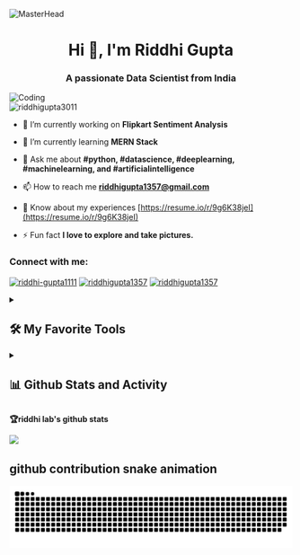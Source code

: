 ![MasterHead](https://mir-s3-cdn-cf.behance.net/project_modules/max_1200/81bb4b165684019.640b6038d133e.gif)

<h1 align="center">Hi 👋, I'm Riddhi Gupta</h1>

<h3 align="center">A passionate Data Scientist from India</h3>

<img align="left" alt="Coding" width="400" src="https://user-images.githubusercontent.com/74038190/221352975-94759904-aa4c-4032-a8ab-b546efb9c478.gif">

<p align="left"> <img src="https://komarev.com/ghpvc/?username=riddhigupta3011&label=Profile%20views&color=0e75b6&style=flat" alt="riddhigupta3011" /> </p>

- 🔭 I’m currently working on **Flipkart Sentiment Analysis**
  

- 🌱 I’m currently learning **MERN Stack**


- 💬 Ask me about **#python, #datascience, #deeplearning, #machinelearning, and #artificialintelligence**
  

- 📫 How to reach me **riddhigupta1357@gmail.com**
  

- 📄 Know about my experiences [https://resume.io/r/9g6K38jeI](https://resume.io/r/9g6K38jeI)
  

- ⚡ Fun fact **I love to explore and take pictures.**
  

<h3 align="left">Connect with me:</h3>
<p align="left">
<a href="https://linkedin.com/in/riddhi-gupta1111" target="blank"><img align="center" src="https://raw.githubusercontent.com/rahuldkjain/github-profile-readme-generator/master/src/images/icons/Social/linked-in-alt.svg" alt="riddhi-gupta1111" height="30" width="40" /></a>
<a href="https://www.hackerrank.com/riddhigupta1357" target="blank"><img align="center" src="https://raw.githubusercontent.com/rahuldkjain/github-profile-readme-generator/master/src/images/icons/Social/hackerrank.svg" alt="riddhigupta1357" height="30" width="40" /></a>
<a href="https://auth.geeksforgeeks.org/user/riddhigupta1357" target="blank"><img align="center" src="https://raw.githubusercontent.com/rahuldkjain/github-profile-readme-generator/master/src/images/icons/Social/geeks-for-geeks.svg" alt="riddhigupta1357" height="30" width="40" /></a>
</p>

<details> 
  <summary><h2>🛠️ My Favorite Tools</h2></summary>

  | Programming Languages
  | :--- |
  | ![Python](https://img.shields.io/badge/python-3670A0?style=for-the-badge&logo=python&logoColor=ffdd54) ![R](https://img.shields.io/badge/r-%23276DC3.svg?style=for-the-badge&logo=r&logoColor=white) ![HTML5](https://img.shields.io/badge/html5-%23E34F26.svg?style=for-the-badge&logo=html5&logoColor=white) ![CSS3](https://img.shields.io/badge/css3-%231572B6.svg?style=for-the-badge&logo=css3&logoColor=white) ![Bootstrap](https://img.shields.io/badge/bootstrap-%23563D7C.svg?style=for-the-badge&logo=bootstrap&logoColor=white)
  | **Databases** 
  | ![MicrosoftSQLServer](https://img.shields.io/badge/Microsoft%20SQL%20Sever-CC2927?style=for-the-badge&logo=microsoft%20sql%20server&logoColor=white) ![MongoDB](https://img.shields.io/badge/MongoDB-%234ea94b.svg?style=for-the-badge&logo=mongodb&logoColor=white) ![MySQL](https://img.shields.io/badge/mysql-%2300f.svg?style=for-the-badge&logo=mysql&logoColor=white) ![SQLite](https://img.shields.io/badge/sqlite-%2307405e.svg?style=for-the-badge&logo=sqlite&logoColor=white) ![ApacheCassandra](https://img.shields.io/badge/cassandra-%231287B1.svg?style=for-the-badge&logo=apache-cassandra&logoColor=white) 
  | **ML/DL**
  | ![NumPy](https://img.shields.io/badge/numpy-%23013243.svg?style=for-the-badge&logo=numpy&logoColor=white) ![Pandas](https://img.shields.io/badge/pandas-%23150458.svg?style=for-the-badge&logo=pandas&logoColor=white) ![scikit-learn](https://img.shields.io/badge/scikit--learn-%23F7931E.svg?style=for-the-badge&logo=scikit-learn&logoColor=white) ![PyTorch](https://img.shields.io/badge/PyTorch-%23EE4C2C.svg?style=for-the-badge&logo=PyTorch&logoColor=white) ![SciPy](https://img.shields.io/badge/SciPy-%230C55A5.svg?style=for-the-badge&logo=scipy&logoColor=%white) ![TensorFlow](https://img.shields.io/badge/TensorFlow-%23FF6F00.svg?style=for-the-badge&logo=TensorFlow&logoColor=white) ![Keras](https://img.shields.io/badge/Keras-%23D00000.svg?style=for-the-badge&logo=Keras&logoColor=white)  <a href="https://opencv.org/" target="_blank" rel="noreferrer"> <img src="https://www.vectorlogo.zone/logos/opencv/opencv-icon.svg" alt="opencv" width="40" height="40"/> </a> <a href="https://seaborn.pydata.org/" target="_blank" rel="noreferrer"> <img src="https://seaborn.pydata.org/_images/logo-mark-lightbg.svg" alt="seaborn" width="40" height="40"/> </a> 
  | **Framework**
  | ![Flask](https://img.shields.io/badge/flask-%23000.svg?style=for-the-badge&logo=flask&logoColor=white) ![Anaconda](https://img.shields.io/badge/Anaconda-%2344A833.svg?style=for-the-badge&logo=anaconda&logoColor=white) |

</details>
<details> 
  <summary><h2>📊 Github Stats and Activity</h2></summary>

  <h3>🔥 Streak Stats</h3>
  <p>
    <a href="https://github.com/riddhigupta3011/github-readme-streak-stats">
      <img title="🔥 Get streak stats for your profile at git.io/streak-stats" alt="riddhigupta3011's streak" src="https://streak-stats.demolab.com/?user=riddhigupta3011&theme=monokai-metallian&hide_border=true"/>
    </a>

  <h3>💻 GitHub Profile Stats</h3>

  <p><img align="left" src="https://github-readme-stats.vercel.app/api/top-langs?username=riddhigupta3011&show_icons=true&locale=en&layout=compact" alt="riddhigupta3011" /></p>

  <p>&nbsp;<img align="center" src="https://github-readme-stats.vercel.app/api?username=riddhigupta3011&show_icons=true&locale=en" alt="riddhigupta3011" /></p>
  <br/>
  <h3>🔝 Top Contributed Repo</h3>
  <a href="https://github-contributor-stats.vercel.app/api?username=riddhigupta3011&limit=5&theme=flat&combine_all_yearly_contributions=true"/></a>

  <a href="https://github.com/ashutosh00710/github-readme-activity-graph"><img alt="riddhigupta's Activity Graph" src="https://github-readme-activity-graph.vercel.app/graph/?username=riddhigupta3011&&theme=rogue" /></a>
</details>



  <strong>🏆riddhi lab's github stats</strong>

<a href="https://stats.hyochan.dev/en/stats/riddhigupta3011"><img src="https://stats.hyochan.dev/api/github-stats?login=riddhigupta3011" width="600" /></a>


## github contribution snake animation
<picture>
  <img
    alt="github contribution grid snake animation"
    src="https://raw.githubusercontent.com/Riddhigupta3011/Riddhigupta3011/output/github-contribution-grid-snake.svg"
  />
